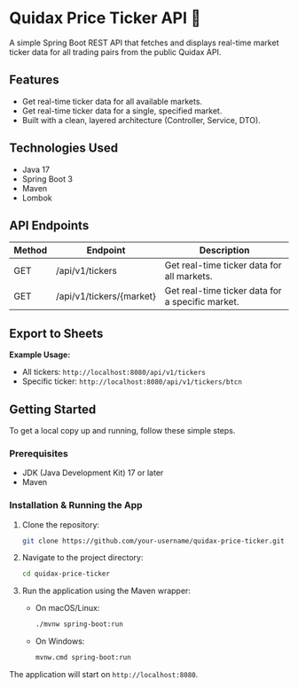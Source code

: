 # Quidax Price Ticker API 🚀

A simple Spring Boot REST API that fetches and displays real-time market ticker data for all trading pairs from the public Quidax API.

## Features

- Get real-time ticker data for all available markets.
- Get real-time ticker data for a single, specified market.
- Built with a clean, layered architecture (Controller, Service, DTO).

## Technologies Used

- Java 17
- Spring Boot 3
- Maven
- Lombok

## API Endpoints

| Method | Endpoint                 | Description                                                 |
|--------|--------------------------|-------------------------------------------------------------|
| GET    | /api/v1/tickers          | Get real-time ticker data for all markets.                |
| GET    | /api/v1/tickers/{market} | Get real-time ticker data for a specific market.          |

## Export to Sheets
**Example Usage:**
- All tickers: `http://localhost:8080/api/v1/tickers`
- Specific ticker: `http://localhost:8080/api/v1/tickers/btcn`

## Getting Started

To get a local copy up and running, follow these simple steps.

### Prerequisites

- JDK (Java Development Kit) 17 or later
- Maven

### Installation & Running the App

1. Clone the repository:
   ```bash
   git clone https://github.com/your-username/quidax-price-ticker.git
   ```

2. Navigate to the project directory:
   ```bash
   cd quidax-price-ticker
   ```

3. Run the application using the Maven wrapper:
    - On macOS/Linux:
      ```bash
      ./mvnw spring-boot:run
      ```
    - On Windows:
      ```bash
      mvnw.cmd spring-boot:run
      ```

The application will start on `http://localhost:8080`.